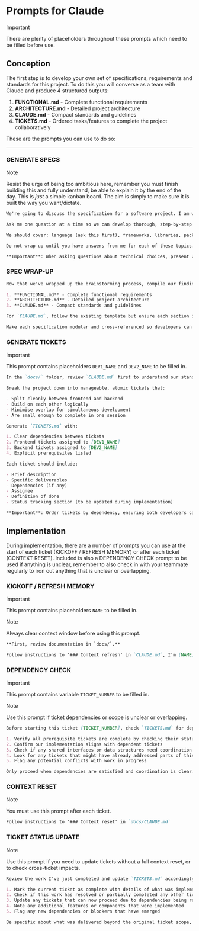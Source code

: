# Prompts for Claude

> [!IMPORTANT]  
> There are plenty of placeholders throughout these prompts which need to be filled before use.

## Conception

The first step is to develop your own set of specifications, requirements and standards for this project. To do this you will converse as a team with Claude and produce 4 structured outputs:

1. **FUNCTIONAL.md** - Complete functional requirements
2. **ARCHITECTURE.md** - Detailed project architecture
3. **CLAUDE.md** - Compact standards and guidelines
4. **TICKETS.md** - Ordered tasks/features to complete the project collaboratively

These are the prompts you can use to do so:

---

### GENERATE SPECS

> [!NOTE]
> Resist the urge of being too ambitious here, remember you must finish building this and fully understand, be able to explain it by the end of the day. This is _just_ a simple kanban board. The aim is simply to make sure it is built the way you want/dictate.

```markdown
We're going to discuss the specification for a software project. I am working in team of 2 people, each pair-programming with an AI (we each have the workshop repo cloned to our machines, and each have an instance of Claude Code / Codex running inside that repo) in the context of an AI-assisted development workshop. The project details are contained in the `docs/` folder: `BRIEF.md` and workshop details are in `README.md`.

Ask me one question at a time so we can develop thorough, step-by-step specs. Each question should build on my previous answers, and our end goal is to have a detailed specification I can hand off to a developer. This will be built in only a few hours so try and keep the conversation short, apply KISS principles and use logical inference based on previous answers when possible.

We should cover: language (ask this first), frameworks, libraries, package managers, styling choices, data structure options (SQL/NoSQL/Graph) BEFORE data storage, architecture, project structure, components, interfaces, design patterns, error handling, UI features, user experience, coding standards, naming conventions, agreed principles, version control, commit standards, testing and documentation requirements.

Do not wrap up until you have answers from me for each of these topics. There will be three outputs at the end: a functional spec, an architectural spec, and our code standards specification for `CLAUDE.md`, review the template for this file currently in the repo to understand what we must cover.

**Important**: When asking questions about technical choices, present 2-3 specific options (ranked from most relevant) with brief explanations rather than leaving it open-ended. This speeds up decision-making. When there are more viable options available, verbalise this and ask if I want to see more options. Only one question at a time, stay within scope, and don't generate anything until requested.
```

### SPEC WRAP-UP

```markdown
Now that we've wrapped up the brainstorming process, compile our findings into three comprehensive, developer-ready specifications in the `docs/` folder:

1. **FUNCTIONAL.md** - Complete functional requirements
2. **ARCHITECTURE.md** - Detailed project architecture
3. **CLAUDE.md** - Compact standards and guidelines

For `CLAUDE.md`, follow the existing template but ensure each section includes specific, actionable directives that we can reference explicitly during development. Be very concise, this should be a compact standards document you will refer to each time you write any code.

Make each specification modular and cross-referenced so developers can quickly find relevant information when prompted to check these files. Do not repeat yourself.
```

### GENERATE TICKETS

> [!IMPORTANT]  
> This prompt contains placeholders `DEV1_NAME` and `DEV2_NAME` to be filled in.

```markdown
In the `docs/` folder, review `CLAUDE.md` first to understand our standards. Then review `FUNCTIONAL.md` and `ARCHITECTURE.md` to understand what we're building.

Break the project down into manageable, atomic tickets that:

- Split cleanly between frontend and backend
- Build on each other logically
- Minimise overlap for simultaneous development
- Are small enough to complete in one session

Generate `TICKETS.md` with:

1. Clear dependencies between tickets
2. Frontend tickets assigned to [DEV1_NAME]
3. Backend tickets assigned to [DEV2_NAME]
4. Explicit prerequisites listed

Each ticket should include:

- Brief description
- Specific deliverables
- Dependencies (if any)
- Assignee
- Definition of done
- Status tracking section (to be updated during implementation)

**Important**: Order tickets by dependency, ensuring both developers can work efficiently and logically through the tickets in order, without blocking each other. Include a template for tracking completion, additional features added, and cross-ticket dependencies resolved.
```

## Implementation

During implementation, there are a number of prompts you can use at the start of each ticket (KICKOFF / REFRESH MEMORY) or after each ticket (CONTEXT RESET). Included is also a DEPENDENCY CHECK prompt to be used if anything is unclear, remember to also check in with your teammate regularly to iron out anything that is unclear or overlapping.

### KICKOFF / REFRESH MEMORY

> [!IMPORTANT]  
> This prompt contains placeholders `NAME` to be filled in.

> [!NOTE]
> Always clear context window before using this prompt.

```markdown
**First, review documentation in `docs/`.**

Follow instructions to '### Context refresh' in `CLAUDE.md`, I'm [NAME].
```

### DEPENDENCY CHECK

> [!IMPORTANT]
> This prompt contains variable `TICKET_NUMBER` to be filled in.

> [!NOTE]
> Use this prompt if ticket dependencies or scope is unclear or overlapping.

```markdown
Before starting this ticket [TICKET_NUMBER], check `TICKETS.md` for dependencies and current status. Then:

1. Verify all prerequisite tickets are complete by checking their status in `TICKETS.md`
2. Confirm our implementation aligns with dependent tickets
3. Check if any shared interfaces or data structures need coordination with your teammate
4. Look for any tickets that might have already addressed parts of this work
5. Flag any potential conflicts with work in progress

Only proceed when dependencies are satisfied and coordination is clear. If you discover work has already been completed in other tickets, note this for the ticket update.
```

### CONTEXT RESET

> [!NOTE]
> You must use this prompt after each ticket.

```markdown
Follow instructions to '### Context reset' in `docs/CLAUDE.md`
```

### TICKET STATUS UPDATE

> [!NOTE]
> Use this prompt if you need to update tickets without a full context reset, or to check cross-ticket impacts.

```markdown
Review the work I've just completed and update `TICKETS.md` accordingly:

1. Mark the current ticket as complete with details of what was implemented
2. Check if this work has resolved or partially completed any other tickets
3. Update any tickets that can now proceed due to dependencies being resolved
4. Note any additional features or components that were implemented
5. Flag any new dependencies or blockers that have emerged

Be specific about what was delivered beyond the original ticket scope, as this helps coordinate with the other developer.
```
